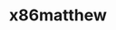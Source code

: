 ---
title: x86matthew
description: 
url: https://www.x86matthew.com/
image:
    # url: '/assets/images/cafe.png'
    # alt: 'Cafe'
tags: ['binary-exploitation', 'blog', 'reverse-engineering', 'windows']
pubDate: 2023-11-09
draft: false
---